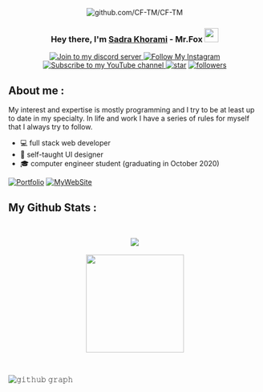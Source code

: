<div align="center">
    <p><img src="https://cdn.discordapp.com/attachments/859453855090475019/862415526080675850/gbanner3.png"
            alt="github.com/CF-TM/CF-TM" /></p>
</div>
<h3 align="center">Hey there, I'm <a href="https://foxteam.ir/">Sadra Khorami</a> - Mr.Fox <img
        src="https://emojis.slackmojis.com/emojis/images/1531849430/4246/blob-sunglasses.gif?1531849430" width="28" />
</h3>

<p align="center">
    <a href="https://discord.gg/QhxE9pwwuM" target="_blank">
        <img
            title="Join to my discord server"
            src="https://img.shields.io/badge/DISCORD-grey?style=for-the-badge&logo=discord&logoColor=white&labelColor=5662F6">
    </a>
    <a href="https://instagram.com/crazyfox.exe" target="_blank">
        <img
            title="Follow My Instagram"
            src="https://img.shields.io/badge/instagram-grey?style=for-the-badge&logo=instagram&logoColor=white&labelColor=F15680">
    </a>
    <a href="https://www.youtube.com/channel/UCBMJwahXUrfuIezLXUDZGyw?sub_confirmation=1"><img
            title="Subscribe to my YouTube channel"
            src="https://img.shields.io/badge/YouTube-grey?style=for-the-badge&logo=youtube&logoColor=white&labelColor=FF0000">
    </a>
    <a href="https://github.com/CF-TM"><img alt="star" title="CF-TM users star"
            src="https://img.shields.io/github/stars/CF-TM?color=DADADA&logo=github&style=for-the-badge" /></a>
 <a href="https://twitter.com/GNIX_CO"><img alt="followers" title="Follow me on Twitter"
            src="https://img.shields.io/twitter/follow/GNIX_CO?color=2493F4&label=Follow&logo=twitter&logoColor=white&style=for-the-badge" /></a>
</p>

## About me :
My interest and expertise is mostly programming and I try to be at least up to date in my specialty. In life and work I have a series of rules for myself that I always try to follow.
* 💻 full stack web developer
* 🎨 self-taught UI designer
* 🎓 computer engineer student (graduating in October 2020)
<p align="left">
  <a href="mailto:support@foxteam.ir"><img alt="Portfolio" title="Portfolio" src="https://img.shields.io/badge/-support@foxteam.ir-1A1A1A?style=for-the-badge&logo=Mail.Ru&logoColor=white"/></a>
    <a href="https://foxteam.ir/"><img alt="MyWebSite" src="https://img.shields.io/badge/-My%20Website-1A1A1A?style=for-the-badge&logo=InternetExplorer&logoColor=white"/></a>
</p>


  <strong><h2>My Github Stats : </h2></strong>
<br>
<p align="center">
  <a href="https://github.com/CF-TM">
    <img align="center" src="https://github-readme-stats.vercel.app/api?username=CF-TM&show_icons=true&hide_border=true&title_color=19F68B&amp&icon_color=19F68B&amp&text_color=A0A0A0&amp&bg_color=191919&count_private=true&include_all_commits=true"/>
  </a>
    <br><br>
  <a href="https://github.com/CF-TM">
    <img align="center" height="195px" src="https://github-readme-stats.vercel.app/api/top-langs/?username=CF-TM&text_color=A0A0A0&bg_color=191919&title_color=19F68B&langs_count=15&layout=compact&hide_border=true" />
  </a>
</p>
</details>
<br>

![𝚐𝚒𝚝𝚑𝚞𝚋 𝚐𝚛𝚊𝚙𝚑](https://activity-graph.herokuapp.com/graph?username=CF-TM&theme=react-dark&hide_border=true&area=true)

<br/>
